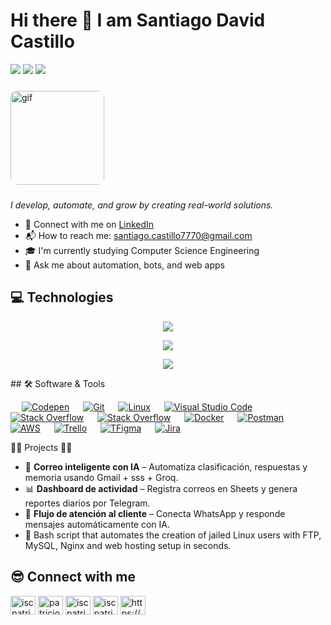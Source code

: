 <h1>Hi there 👋 I am Santiago David Castillo</h1>

<!-- Badges afuera del h1 -->
<p align="left">
  <img src="https://img.shields.io/github/followers/Santiago193?label=Followers&style=social" />
  <img src="https://img.shields.io/github/stars/Santiago193?style=social" />
  <img src="https://komarev.com/ghpvc/?username=Santiago193&label=Profile%20views&color=0e75b6&style=flat" />
</p>

<!-- Imagen -->
<img 
  src="https://i.pinimg.com/originals/e4/26/70/e426702edf874b181aced1e2fa5c6cde.gif" 
  width="150px" 
  alt="gif" 
  style="border-radius: 10px; margin-top: 10px; margin-bottom: 10px;"
/>

<em>I develop, automate, and grow by creating real-world solutions.</em>

<ul>
  <li>💼 Connect with me on <a href="#">LinkedIn</a></li>
  <li>📬 How to reach me: <a href="mailto:santiago.castillo7770@gmail.com">santiago.castillo7770@gmail.com</a></li>
  <li>🎓 I'm currently studying Computer Science Engineering</li>
  <li>💬 Ask me about automation, bots, and web apps</li>
</ul>

## 💻 Technologies 

<p align="center"> <a href="https://skillicons.dev">
    <img src="https://skillicons.dev/icons?i=py,java,cpp&perline=7" />
  </a> </p>

<p align="center"> <a href="https://skillicons.dev">
    <img src="https://skillicons.dev/icons?i=nginx,git&perline=7" />
  </a> </p>

<p align="center"> <a href="https://skillicons.dev">
    <img src="https://skillicons.dev/icons?i=github,discord,gmail,gcloud&perline=7" />
  </a> </p>
 ## 🛠️ Software & Tools
 
<p>
  &emsp;
    <a href="#"><img alt="Codepen" src="https://img.shields.io/badge/Codepen-000000?style=for-the-badge&logo=codepen&logoColor=white"></a>
  &emsp;
    <a href="#"><img alt="Git" src="https://img.shields.io/badge/Git-F05032?style=for-the-badge&logo=git&logoColor=white"></a>
  &emsp;
    <a href="#"><img alt="Linux" src="https://img.shields.io/badge/Linux-FCC624?style=for-the-badge&logo=linux&logoColor=black"></a>
  &emsp;
    <a href="#"><img alt="Visual Studio Code" src="https://img.shields.io/badge/Visual_Studio_Code-0078D4?style=for-the-badge&logo=visual%20studio%20code&logoColor=white"></a>
  &emsp;
    <a href="#"><img alt="Stack Overflow" src="https://img.shields.io/badge/Stack_Overflow-FE7A16?style=for-the-badge&logo=stack-overflow&logoColor=white"></a>
&emsp;
    <a href="#"><img alt="Stack Overflow" src="https://img.shields.io/badge/MacOS--9cf?style=for-the-badge&logo=apple&logoColor=white"></a>
    &emsp;
    <a href="#"><img alt="Docker" src="https://img.shields.io/badge/Docker-2CA5E0?style=for-the-badge&logo=docker&logoColor=white"></a>
     &emsp;
    <a href="#"><img alt="Postman" src="https://img.shields.io/badge/Postman-FF6C37?style=for-the-badge&logo=Postman&logoColor=white"></a>
     &emsp;
    <a href="#"><img alt="AWS" src="https://img.shields.io/badge/Amazon_AWS-232F3E?style=for-the-badge&logo=amazon-aws&logoColor=white"></a>
    &emsp;
    <a href="#"><img alt="Trello" src="https://img.shields.io/badge/Trello-0052CC?style=for-the-badge&logo=trello&logoColor=white"></a>
    &emsp;
     <a href="#"><img alt="TFigma" src="https://img.shields.io/badge/Figma-F24E1E?style=for-the-badge&logo=figma&logoColor=white"></a>
    &emsp; 
   <a href="#"><img alt="Jira" src="https://img.shields.io/badge/Jira-0052CC?style=for-the-badge&logo=Jira&logoColor=white"></a>
    &emsp;
    
</p>
🚀🚀  Projects  🚀🚀

- 🧠 **Correo inteligente con IA** – Automatiza clasificación, respuestas y memoria usando Gmail + sss + Groq.
- 📊 **Dashboard de actividad** – Registra correos en Sheets y genera reportes diarios por Telegram.
- 🤖 **Flujo de atención al cliente** – Conecta WhatsApp y responde mensajes automáticamente con IA.
- 🔐 Bash script that automates the creation of jailed Linux users with FTP, MySQL, Nginx and web hosting setup in seconds.


## 😎 Connect with me
<p align="left">
  
<a href="https://linkedin.com/in/patricio-gomez" target="blank"><img align="center" src="https://www.svgrepo.com/show/448234/linkedin.svg" alt="iscpatricio92" height="30" width="40" /></a>
<a href="https://stackoverflow.com/users/9591889/patricio" target="blank"><img align="center" src="https://www.svgrepo.com/show/475686/stackoverflow-color.svg" alt="patricio" height="30" width="40" /></a>
<a href="https://www.youtube.com/@iscpatricio" target="blank"><img align="center" src="https://www.svgrepo.com/show/475700/youtube-color.svg" alt="iscpatricio" height="30" width="40" /></a>
<a href="mailTo:isc.patricio@gmail.com" target="blank"> <img align="center" src="https://www.svgrepo.com/show/349378/gmail.svg" alt="iscpatricio" height="30" width="40" /></a>
<a href="https://github.com/iscpatricio92" target="blank"> <img align="center" alt="https://github.com/iscpatricio92" src="https://www.svgrepo.com/show/512317/github-142.svg" height="30" width="40" /></a>
</p>
<br>

<br>

